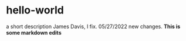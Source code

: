 # hello-world
a short description
James Davis, I fix.
05/27/2022 new changes.
**This is some markdown edits**
